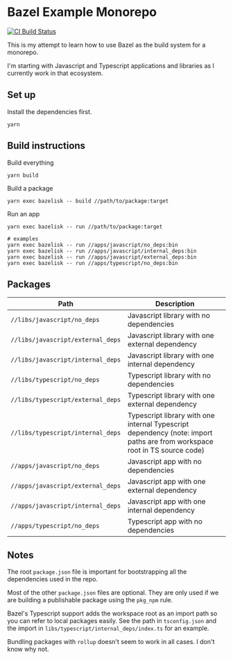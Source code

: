 # Bazel Example Monorepo

[![CI Build Status](https://github.com/igilham/bazel-example/workflows/CI/badge.svg)](https://github.com/igilham/bazel-example/actions)

This is my attempt to learn how to use Bazel as the build system for a monorepo.

I'm starting with Javascript and Typescript applications and libraries as I currently work in that ecosystem.

## Set up

Install the dependencies first.

```shell
yarn
```

## Build instructions

Build everything

```shell
yarn build
```

Build a package

```shell
yarn exec bazelisk -- build //path/to/package:target
```

Run an app

```shell
yarn exec bazelisk -- run //path/to/package:target

# examples
yarn exec bazelisk -- run //apps/javascript/no_deps:bin
yarn exec bazelisk -- run //apps/javascript/internal_deps:bin
yarn exec bazelisk -- run //apps/javascript/external_deps:bin
yarn exec bazelisk -- run //apps/typescript/no_deps:bin
```

## Packages

Path                              | Description
----------------------------------|-------------------------------------------------
`//libs/javascript/no_deps`       | Javascript library with no dependencies
`//libs/javascript/external_deps` | Javascript library with one external dependency
`//libs/javascript/internal_deps` | Javascript library with one internal dependency
`//libs/typescript/no_deps`       | Typescript library with no dependencies
`//libs/typescript/external_deps` | Typescript library with one external dependency
`//libs/typescript/internal_deps` | Typescript library with one internal Typescript dependency (note: import paths are from workspace root in TS source code)
`//apps/javascript/no_deps`       | Javascript app with no dependencies
`//apps/javascript/external_deps` | Javascript app with one external dependency
`//apps/javascript/internal_deps` | Javascript app with one internal dependency
`//apps/typescript/no_deps`       | Typescript app with no dependencies

## Notes

The root `package.json` file is important for bootstrapping all the dependencies used in the repo.

Most of the other `package.json` files are optional. They are only used if we are building a publishable package using the `pkg_npm` rule.

Bazel's Typescript support adds the workspace root as an import path so you can refer to local packages easily. See the path in `tsconfig.json` and the import in `libs/typescript/internal_deps/index.ts` for an example.

Bundling packages with `rollup` doesn't seem to work in all cases. I don't know why not.
